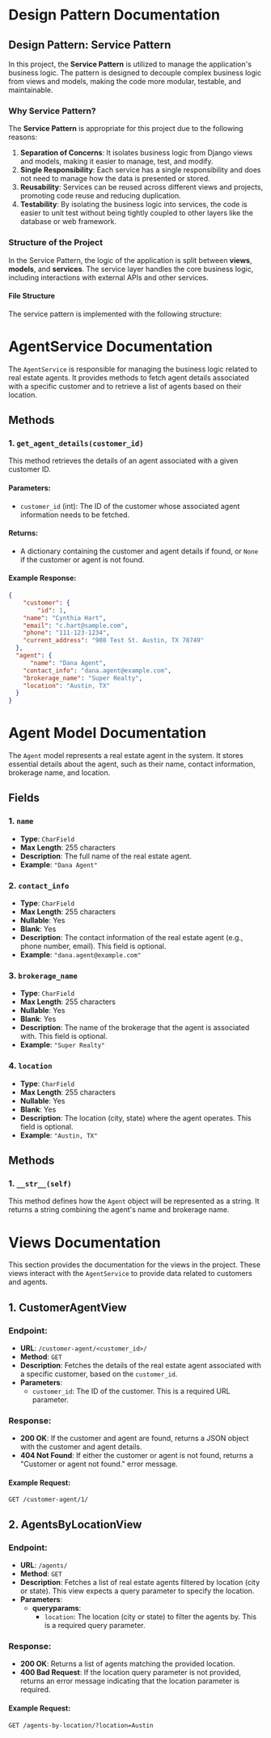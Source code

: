 
# Design Pattern Documentation

## Design Pattern: Service Pattern

In this project, the **Service Pattern** is utilized to manage the application's business logic. The pattern is designed to decouple complex business logic from views and models, making the code more modular, testable, and maintainable.

### Why Service Pattern?
The **Service Pattern** is appropriate for this project due to the following reasons:
1. **Separation of Concerns**: It isolates business logic from Django views and models, making it easier to manage, test, and modify.
2. **Single Responsibility**: Each service has a single responsibility and does not need to manage how the data is presented or stored.
3. **Reusability**: Services can be reused across different views and projects, promoting code reuse and reducing duplication.
4. **Testability**: By isolating the business logic into services, the code is easier to unit test without being tightly coupled to other layers like the database or web framework.

### Structure of the Project

In the Service Pattern, the logic of the application is split between **views**, **models**, and **services**. The service layer handles the core business logic, including interactions with external APIs and other services.

#### File Structure
The service pattern is implemented with the following structure:

# AgentService Documentation

The `AgentService` is responsible for managing the business logic related to real estate agents. It provides methods to fetch agent details associated with a specific customer and to retrieve a list of agents based on their location.

## Methods

### 1. `get_agent_details(customer_id)`
This method retrieves the details of an agent associated with a given customer ID.

#### Parameters:
- `customer_id` (int): The ID of the customer whose associated agent information needs to be fetched.

#### Returns:
- A dictionary containing the customer and agent details if found, or `None` if the customer or agent is not found.

#### Example Response:
```json
{
    "customer": {
        "id": 1,
    "name": "Cynthia Hart",
    "email": "c.hart@sample.com",
    "phone": "111-123-1234",
    "current_address": "908 Test St. Austin, TX 78749"
  },
  "agent": {
      "name": "Dana Agent",
    "contact_info": "dana.agent@example.com",
    "brokerage_name": "Super Realty",
    "location": "Austin, TX"
  }
}
```


# Agent Model Documentation

The `Agent` model represents a real estate agent in the system. It stores essential details about the agent, such as their name, contact information, brokerage name, and location.

## Fields

### 1. `name`
- **Type**: `CharField`
- **Max Length**: 255 characters
- **Description**: The full name of the real estate agent.
- **Example**: `"Dana Agent"`

### 2. `contact_info`
- **Type**: `CharField`
- **Max Length**: 255 characters
- **Nullable**: Yes
- **Blank**: Yes
- **Description**: The contact information of the real estate agent (e.g., phone number, email). This field is optional.
- **Example**: `"dana.agent@example.com"`

### 3. `brokerage_name`
- **Type**: `CharField`
- **Max Length**: 255 characters
- **Nullable**: Yes
- **Blank**: Yes
- **Description**: The name of the brokerage that the agent is associated with. This field is optional.
- **Example**: `"Super Realty"`

### 4. `location`
- **Type**: `CharField`
- **Max Length**: 255 characters
- **Nullable**: Yes
- **Blank**: Yes
- **Description**: The location (city, state) where the agent operates. This field is optional.
- **Example**: `"Austin, TX"`

## Methods

### 1. `__str__(self)`
This method defines how the `Agent` object will be represented as a string. It returns a string combining the agent's name and brokerage name.


# Views Documentation

This section provides the documentation for the views in the project. These views interact with the `AgentService` to provide data related to customers and agents.

## 1. CustomerAgentView

### Endpoint:
- **URL**: `/customer-agent/<customer_id>/`
- **Method**: `GET`
- **Description**: Fetches the details of the real estate agent associated with a specific customer, based on the `customer_id`.
- **Parameters**:
  - `customer_id`: The ID of the customer. This is a required URL parameter.

### Response:
- **200 OK**: If the customer and agent are found, returns a JSON object with the customer and agent details.
- **404 Not Found**: If either the customer or agent is not found, returns a "Customer or agent not found." error message.

#### Example Request:
```http
GET /customer-agent/1/
```

## 2. AgentsByLocationView

### Endpoint:
- **URL**: `/agents/`
- **Method**: `GET`
- **Description**: Fetches a list of real estate agents filtered by location (city or state). This view expects a query parameter to specify the location.
- **Parameters**:
  - **queryparams**:
    - `location`: The location (city or state) to filter the agents by. This is a required query parameter.

### Response:
- **200 OK**: Returns a list of agents matching the provided location.
- **400 Bad Request**: If the location query parameter is not provided, returns an error message indicating that the location parameter is required.

#### Example Request:
```http
GET /agents-by-location/?location=Austin
```



